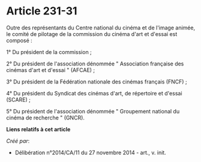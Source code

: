 # Article 231-31

Outre des représentants du Centre national du cinéma et de l'image animée, le comité de pilotage de la commission du cinéma
d'art et d'essai est composé : 

1° Du président de la commission ; 

2° Du président de l'association dénommée " Association française des cinémas d'art et d'essai " (AFCAE) ; 

3° Du président de la Fédération nationale des cinémas français (FNCF) ; 

4° Du président du Syndicat des cinémas d'art, de répertoire et d'essai (SCARE) ; 

5° Du président de l'association dénommée " Groupement national du cinéma de recherche " (GNCR).

**Liens relatifs à cet article**

_Créé par_:

  - Délibération n°2014/CA/11 du 27 novembre 2014 - art., v. init.
